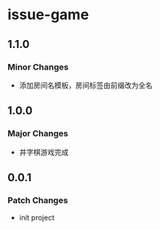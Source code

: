 # issue-game

## 1.1.0

### Minor Changes

- 添加房间名模板，房间标签由前缀改为全名

## 1.0.0

### Major Changes

- 井字棋游戏完成

## 0.0.1

### Patch Changes

- init project
